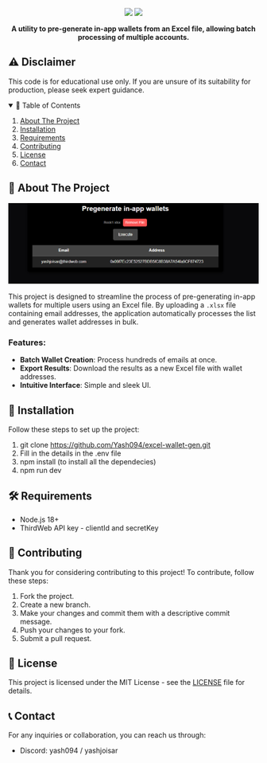 <p align="center">
  <img src="https://img.shields.io/github/stars/Yash094/excel-wallet-gen.svg?style=for-the-badge">
  <img src="https://img.shields.io/github/issues/Yash094/excel-wallet-gen.svg?style=for-the-badge">
</p>

<p align="center">
  <strong>A utility to pre-generate in-app wallets from an Excel file, allowing batch processing of multiple accounts.</strong>
</p>

## ⚠️ Disclaimer

This code is for educational use only. If you are unsure of its suitability for production, please seek expert guidance.

<details open="open">
  <summary>📖 Table of Contents</summary>
  <ol>
    <li>
      <a href="#📜-about-the-project">About The Project</a>
    </li>
    <li>
      <a href="#🚀-installation">Installation</a>
    </li>
    <li>
      <a href="#🛠️-requirements">Requirements</a>
    </li>
    <li>
      <a href="#🤝-contributing">Contributing</a>
    </li>
    <li>
      <a href="#📄-license">License</a>
    </li>
    <li>
      <a href="#📞-contact">Contact</a>
    </li>
  </ol>
</details>

## 📜 About The Project
<p align="center"> <img src="https://raw.githubusercontent.com/Yash094/excel-wallet-gen/refs/heads/main/public/demo.png" alt="Project Demo" style="max-width: 100%; height: auto;"> </p>

This project is designed to streamline the process of pre-generating in-app wallets for multiple users using an Excel file. By uploading a `.xlsx` file containing email addresses, the application automatically processes the list and generates wallet addresses in bulk.

### Features:
- **Batch Wallet Creation**: Process hundreds of emails at once.
- **Export Results**: Download the results as a new Excel file with wallet addresses.
- **Intuitive Interface**: Simple and sleek UI.

## 🚀 Installation

Follow these steps to set up the project:

1. git clone https://github.com/Yash094/excel-wallet-gen.git
2. Fill in the details in the .env file
3. npm install (to install all the dependecies)
4. npm run dev


## 🛠️ Requirements

- Node.js 18+
- ThirdWeb API key - clientId and secretKey

## 🤝 Contributing

Thank you for considering contributing to this project! To contribute, follow these steps:

1. Fork the project.
2. Create a new branch.
3. Make your changes and commit them with a descriptive commit message.
4. Push your changes to your fork.
5. Submit a pull request.

## 📄 License

This project is licensed under the MIT License - see the [LICENSE](https://github.com/Yash094/crypto-mail/blob/main/LICENSE) file for details.

## 📞 Contact

For any inquiries or collaboration, you can reach us through:

- Discord: yash094 / yashjoisar
